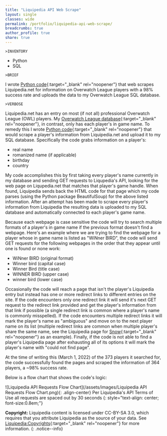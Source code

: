 ```yaml
---
title: "Liquipedia API Web Scrape"
layout: single
classes: wide
permalink: /portfolio/liquipedia-api-web-scrape/
breadcrumbs: true
author_profile: true
share: true
---
```


```
>INVENTORY
```
- Python
- SQL

```
>BRIEF
```
  I wrote [Python code](https://github.com/mtollefsen/overwatch-league-data-projects/blob/main/Liquipedia%20API%20Web%20Scrape/player_info_web_scrape.py){:target="_blank" rel="noopener"} that web scrapes Liquipedia.net for information on Overwatch League players with a 98% success rate and uploads the data to my Overwatch League SQL database.
  
```
>VERBOSE
```
  Liquipedia.net has an entry on most (if not all) professional Overwatch League (OWL) players. My [Overwatch League database](/overwatch-league-data-cleanup/){:target="_blank" rel="noopener"}, in contrast, only has each player's in game name. To remedy this I wrote [Python code](https://github.com/mtollefsen/overwatch-league-data-projects/blob/main/Liquipedia%20API%20Web%20Scrape/player_info_web_scrape.py){:target="_blank" rel="noopener"}  that would scrape a player's information from Liquipedia.net and upload it to my SQL database. Specifically the code grabs information on a player's:
  - real name 
  - romanized name (if applicable)
  - birthday
  - country
  
  My code accomplishes this by first taking every player's name currently in my database and sending GET requests to Liqupedia's API, looking for the web page on Liqupedia.net that matches that player's game handle. When found, Liquipedia sends back the HTML code for that page which my code parses (using the Python package BeautifulSoup) for the above listed information. After an attempt has been made to scrape every player's information from Liquipedia the resulting data is uploaded to my SQL database and automatically connected to each player's game name.
  
  Because each webpage is case sensitive the code will try to search multiple formats of a player's in game name if the previous format doesn't find a webpage. Here's an example where we are trying to find the webpage for a player whose in game name is listed as "WiNner BIRD", the code will send GET requests for the following webpages in the order that they appear until one is found or none work:
  - WiNner BIRD (original format)
  - Winner bird (capital case)
  - Winner Bird (title case)
  - WINNER BIRD (upper case)
  - winner bird (lower case)
  
  Occasionally the code will reach a page that isn't the player's Liquipedia entry but instead has one or more redirect links to different entries on the site. If the code encounters only one redirect link it will send it's next GET request to the redirect link provided and get the player's information from that link if possible (a single redirect link is common where a player's name is commonly misspelled). If the code encounters multiple redirect links it will mark the player's name as "ambiguous" and move on to the next player name on its list (multiple redirect links are common when multiple player's share the same name, see the Liquipedia page for [Snow](https://liquipedia.net/overwatch/Snow){:target="_blank" rel="noopener"} as an example). Finally, if the code is not able to find a player's Liquipedia page after exhausting all of its options it will mark the player's name with "could not find page".
  
  At the time of writing this (March 1, 2022) of the 373 players it searched for, the code successfully found the pages and scraped the information of 364 players, a ~98% success rate.
  
  Below is a flow chart that shows the code's logic:
  
![Liquipedia API Requests Flow Chart](/assets/images/Liquipedia API Requests Flow Chart.png){: .align-center}
Per Liquipedia's API Terms of Use all requests are spaced out by 30 seconds
{: style="text-align: center; font-size:0.8em;"}

**Copyright:** Liquipedia content is licensed under CC-BY-SA 3.0, which requires that you attribute Liquipedia as the source of your data. See [Liquipedia:Copyrights](https://liquipedia.net/commons/Liquipedia:Copyrights){:target="_blank" rel="noopener"} for more information.
{: .notice--info}


